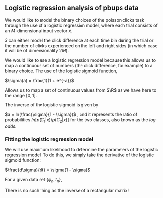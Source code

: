 ## Logistic regression analysis of pbups data

We would like to model the binary choices of the poisson clicks task through the use of a logistic regression model, where each trial consists of an $M$-dimensional input vector $\bar{x}$.  

$\bar{x}$ can either model the click difference at each time bin during the trial or the number of clicks experienced on the left and right sides (in which case it will be of dimensionality $2M$).

We would like to use a logistic regression model because this allows us to map a continuous set of numbers (the click difference, for example) to a binary choice. The use of  the logistic sigmoid function,

$\sigma(a) = \frac{1}{1 + e^{-a}}$

Allows us to map a set of continuous values from $\R$ as we have here to the range $[0,1]$.

The inverse of the logistic sigmoid is given by

$a = ln(\frac{\sigma}{1 - \sigma})$ , and it represents the ratio of probabilities $ln[p(C_1|x)/p(C_2|x)]$ for the two classes, also known as the *log odds.*

### Fitting the logistic regression model

We will use maximum likelihood to determine the parameters of the logistic regression model. To do this, we simply take the derivative of the logistic sigmoid function:

$\frac{d\sigma}{dt} = \sigma(1 - \sigma)$

For a given data set {$\phi_n, t_n$}, 

There is no such thing as the inverse of a rectangular matrix!
